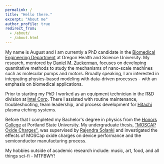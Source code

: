 ```yaml
---
permalink: /
title: "Hello there."
excerpt: "About me"
author_profile: true
redirect_from: 
  - /about/
  - /about.html
---
```


My name is August and I am currently a PhD candidate in the [Biomedical Engineering Department](https://www.ohsu.edu/school-of-medicine/biomedical-engineering) at Oregon Health and Science University. My research, mentored by [Daniel M. Zuckerman](https://www.ohsu.edu/school-of-medicine/zuckerman-lab), focuses on developing quantitative methods to study the mechanisms of nano-scale machines such as molecular pumps and motors. Broadly speaking, I am interested in integrating physics-based modeling with data-driven processes - with an emphasis on biomedical applications.

Prior to starting my PhD I worked as an equipment technician in the R&D division at [Intel Corp](https://www.intel.com/content/www/us/en/homepage.html). There I assisted with routine maintenance, troubleshooting, team leadership, and process development for [Hitachi](https://www.hitachi-hightech.com/us/) plasma etching systems. 

Before that I completed my Bachelor's degree in physics from the [Honors College](https://www.pdx.edu/honors/) at Portland State University. My undergraduate thesis, ["MOSCAP Oxide Charges"](https://doi.org/10.15760/honors.189), was supervised by [Rajendra Solanki](https://www.pdx.edu/physics/profile/raj-solanki) and investigated the effects of MOSCap oxide charges on device performance and the semiconductor manufacturing process. 

My hobbies outside of academic research include: music, art, food, and all things sci-fi - MTFBWY!
